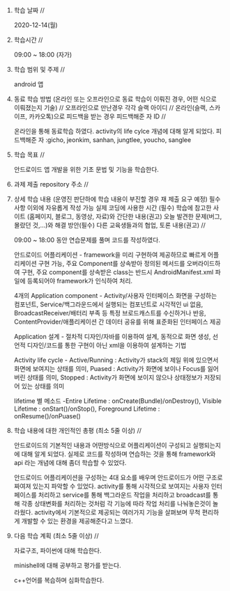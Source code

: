 1. 학습 날짜 // 

    2020-12-14(월)
 
2. 학습시간 // 

    09:00 ~ 18:00 (자가)
    
3. 학습 범위 및 주제 // 
    
    android 앱

4. 동료 학습 방법 (온라인 또는 오프라인으로 동료 학습이 이뤄진 경우, 어떤 식으로 이뤄졌는지 기술) // 오프라인으로 만난경우 각각 슬랙 아이디 // 온라인(슬랙, 스카이프, 카카오톡)으로 피드백을 받는 경우 피드백해준 자 ID // 

    온라인을 통해 동료학습 하였다. activity의 life cylce 개념에 대해 알게 되었다. 피드백해준 자 :gicho, jeonkim, sanhan, jungtlee, youcho, sanglee

5. 학습 목표 //

    안드로이드 앱 개발을 위한 기초 문법 및 기능을 학습한다.
    
6. 과제 제출 repository 주소 // 
    
    
    
7. 상세 학습 내용 (운영진 판단하에 학습 내용이 부진할 경우 재 제출 요구 예정) 필수사항 이외에 자유롭게 작성 가능 실제 코딩에 사용한 시간 (필수) 학습에 참고한 사이트 (홈페이지, 블로그, 동영상, 자료)와 간단한 내용(권고) 오늘 발견한 문제(버그, 몰랐던 것,...)와 해결 방안(필수) 다른 교육생들과의 협업, 토론 내용(권고) //
    
    09:00 ~ 18:00 동안 연습문제를 풀며 코드를 작성하였다.
    
    안드로이드 어플리케이션 - framework을 미리 구현하여 제공하므로 빠르게 어플리케이션 구현 가능, 주요 Component를 상속받아 정의된 메서드를 오버라이드하여 구현, 주요 component를 상속받은 class는 반드시 AndroidManifest.xml 파일에 등록되어야 framework가 인식하여 처리.
    
    4개의 Application component - Activity/사용자 인터페이스 화면을 구성하는 컴포넌트, Service/백그라운드에서 실행되는 컴포넌트로 시각적인 ui 없음, BroadcastReceiver/배터리 부족 등 특정 브로드캐스트를 수신하거나 반응, ContentProvider/애플리케이션 간 데이터 공유를 위해 표준화된 인터페이스 제공
    
    Application 설계 - 절차적 디자인/자바를 이용하여 설계, 동적으로 화면 생성,  선언적 디자인/코드를 통한 구현이 아닌 xml을 이용하여 설계하는 기법
    
    Activity life cycle - Active/Running : Activity가 stack의 제일 위에 있으면서 화면에 보여지는 상태를 의미, Puased : Activity가 화면에 보이나 Focus를 잃어버린 상태를 의미, Stopped : Activity가 화면에 보이지 않으나 상태정보가 저장되어 있는 상태를 의미
    
    lifetime 별 메소드
    -Entire Lifetime : onCreate(Bundle)/onDestroy(), Visible Lifetime : onStart()/onStop(), Foreground Lifetime : onResume()/onPuase()
   
8. 학습 내용에 대한 개인적인 총평 (최소 5줄 이상) //
    
    안드로이드의 기본적인 내용과 어떤방식으로 어플리케이션이 구성되고 실행되는지에 대해 알게 되었다. 실제로 코드를 작성하며 연습하는 것을 통해 framework와 api 라는 개념에 대해 좀더 학습할 수 있었다.
    
    안드로이드 어플리케이션을 구성하는 4대 요소를 배우며 안드로이드가 어떤 구조로 짜여져 있는지 파악할 수 있었다. activity를 통해 시각적으로 보여지는 사용자 인터페이스를 처리하고 service를 통해 백그라운드 작업을 처리하고 broadcast를 통해 각종 상태변화를 처리하는 것처럼 각 기능에 따라 작업 처리를 나눠놓은것이 놀라웠다. activity에서 기본적으로 제공되는 여러가지 기능을 살펴보며 무척 편리하게 개발할 수 있는 환경을 제공해준다고 느꼈다.
    
9. 다음 학습 계획 (최소 5줄 이상) // 
    
    자료구조, 파이썬에 대해 학습한다.
    
    minishell에 대해 공부하고 평가를 받는다.
    
    c++언어를 복습하며 심화학습한다.